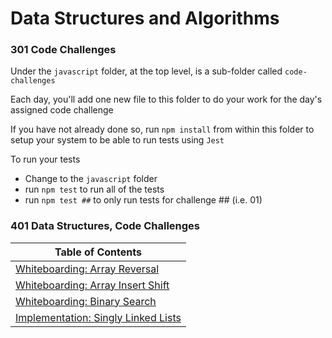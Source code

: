 # Data Structures and Algorithms


### 301 Code Challenges

Under the `javascript` folder, at the top level, is a sub-folder called `code-challenges`

Each day, you'll add one new file to this folder to do your work for the day's assigned code challenge

If you have not already done so, run `npm install` from within this folder to setup your system to be able to run tests using `Jest`

To run your tests

- Change to the `javascript` folder
- run `npm test` to run all of the tests
- run `npm test ##` to only run tests for challenge ## (i.e. 01)

### 401 Data Structures, Code Challenges

| Table of Contents                                                      |
| -----------------------------------------------------------------------|
| [Whiteboarding: Array Reversal](./java/arrayReverse/README.md)         |
| [Whiteboarding: Array Insert Shift](./java/arrayInsertShift/README.md) |
| [Whiteboarding: Binary Search](./java/binarySearch/README.md)          |
| [Implementation: Singly Linked Lists](./java/datastructures/README.md)
